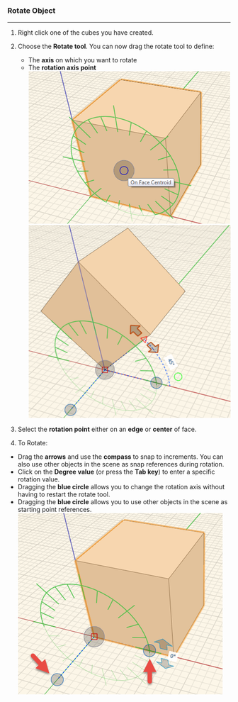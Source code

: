 ### Rotate Object
---
1. Right click one of the cubes you have created.

2. Choose the **Rotate tool**. You can now drag the rotate tool to
define:
	- The **axis** on which you want to rotate
	- The **rotation axis point**     
        ![](./images/06a5244e-0845-4199-bd4a-8f1456b55f76.png) ![](./images/5b1aa70c-05e1-4e96-b152-48dfe6f858c7.png)

3. Select the **rotation point** either on an **edge** or
**center** of face.
4. To Rotate:
 - Drag the **arrows** and use the **compass** to snap to increments. You can also use other objects in the scene as snap references during rotation.
 - Click on the **Degree value** (or press the **Tab key**) to enter a specific rotation value. 
 - Dragging the **blue circle** allows you to change the rotation axis without having to restart the rotate tool.
 - Dragging the **blue circle** allows you to use other objects in the scene as starting point references.     
  ![](./images/0b8847f4-e2c5-4686-a714-9f7a71fdfee1.png)
